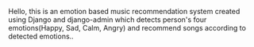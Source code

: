 Hello, this is an emotion based music recommendation system created using Django and django-admin which detects person's four emotions(Happy, Sad, Calm, Angry) and recommend songs according to detected emotions..
